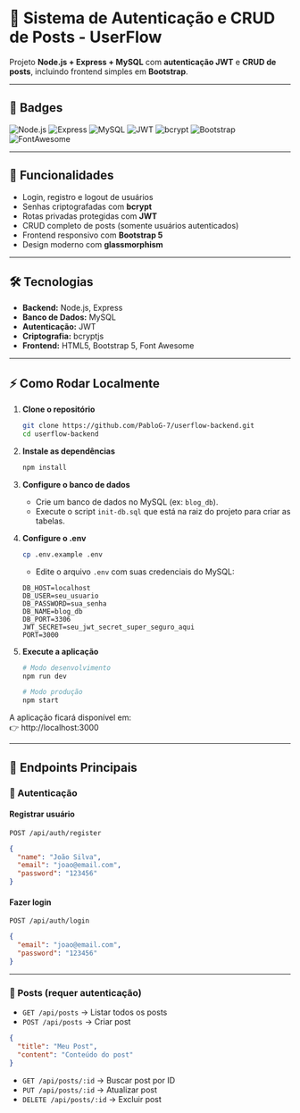 # 🔐 Sistema de Autenticação e CRUD de Posts - UserFlow

Projeto **Node.js + Express + MySQL** com **autenticação JWT** e **CRUD de posts**, incluindo frontend simples em **Bootstrap**.

---

## 📌 Badges

![Node.js](https://img.shields.io/badge/Node.js-339933?style=for-the-badge&logo=node.js&logoColor=white)
![Express](https://img.shields.io/badge/Express.js-000000?style=for-the-badge&logo=express&logoColor=white)
![MySQL](https://img.shields.io/badge/MySQL-005C84?style=for-the-badge&logo=mysql&logoColor=white)
![JWT](https://img.shields.io/badge/JWT-black?style=for-the-badge&logo=jsonwebtokens)
![bcrypt](https://img.shields.io/badge/bcrypt-005C84?style=for-the-badge)
![Bootstrap](https://img.shields.io/badge/Bootstrap-7952B3?style=for-the-badge&logo=bootstrap&logoColor=white)
![FontAwesome](https://img.shields.io/badge/Font_Awesome-339AF0?style=for-the-badge&logo=fontawesome&logoColor=white)

---

## 🚀 Funcionalidades

- Login, registro e logout de usuários  
- Senhas criptografadas com **bcrypt**  
- Rotas privadas protegidas com **JWT**  
- CRUD completo de posts (somente usuários autenticados)  
- Frontend responsivo com **Bootstrap 5**  
- Design moderno com **glassmorphism**  

---

## 🛠️ Tecnologias

- **Backend:** Node.js, Express  
- **Banco de Dados:** MySQL  
- **Autenticação:** JWT  
- **Criptografia:** bcryptjs  
- **Frontend:** HTML5, Bootstrap 5, Font Awesome  

---

## ⚡ Como Rodar Localmente

1. **Clone o repositório**
    ```bash
    git clone https://github.com/PabloG-7/userflow-backend.git
    cd userflow-backend
    ```

2. **Instale as dependências**
    ```bash
    npm install
    ```

3. **Configure o banco de dados**
    - Crie um banco de dados no MySQL (ex: `blog_db`).
    - Execute o script `init-db.sql` que está na raiz do projeto para criar as tabelas.

4. **Configure o .env**
    ```bash
    cp .env.example .env
    ```
    - Edite o arquivo `.env` com suas credenciais do MySQL:

    ```env
    DB_HOST=localhost
    DB_USER=seu_usuario
    DB_PASSWORD=sua_senha
    DB_NAME=blog_db
    DB_PORT=3306
    JWT_SECRET=seu_jwt_secret_super_seguro_aqui
    PORT=3000
    ```

5. **Execute a aplicação**
    ```bash
    # Modo desenvolvimento
    npm run dev

    # Modo produção
    npm start
    ```

A aplicação ficará disponível em:  
👉 http://localhost:3000

---

## 📖 Endpoints Principais

### 🔑 Autenticação

#### Registrar usuário
`POST /api/auth/register`

```json
{
  "name": "João Silva",
  "email": "joao@email.com",
  "password": "123456"
}
```

#### Fazer login
`POST /api/auth/login`

```json
{
  "email": "joao@email.com",
  "password": "123456"
}
```

---

### 📝 Posts (requer autenticação)

- `GET /api/posts` → Listar todos os posts
- `POST /api/posts` → Criar post

```json
{
  "title": "Meu Post",
  "content": "Conteúdo do post"
}
```

- `GET /api/posts/:id` → Buscar post por ID
- `PUT /api/posts/:id` → Atualizar post
- `DELETE /api/posts/:id` → Excluir post
